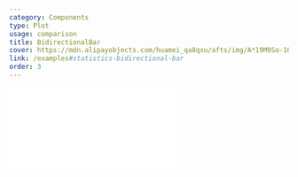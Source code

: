 ```yaml
---
category: Components
type: Plot
usage: comparison
title: BidirectionalBar
cover: https://mdn.alipayobjects.com/huamei_qa8qxu/afts/img/A*19M9So-1OpoAAAAAAAAAAAAADmJ7AQ/original
link: /examples#statistics-bidirectional-bar
order: 3
---
```


<embed src="@/docs/options/plots/special/bidirectional-bar.zh.md"></embed>
